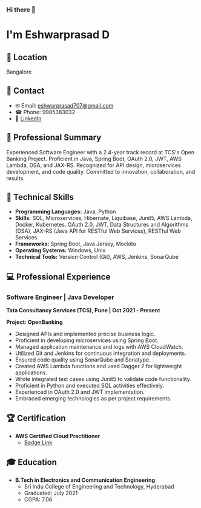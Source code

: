 ### Hi there 👋

<!--
**eshwarprasad09/eshwarprasad09** is a ✨ _special_ ✨ repository because its `README.md` (this file) appears on your GitHub profile.

Here are some ideas to get you started:

- 🔭 I’m currently working on ...
- 🌱 I’m currently learning ...
- 👯 I’m looking to collaborate on ...
- 🤔 I’m looking for help with ...
- 💬 Ask me about ...
- 📫 How to reach me: ...
- 😄 Pronouns: ...
- ⚡ Fun fact: ...
-->
# I'm Eshwarprasad D

## 📍 Location
Bangalore

## 📧 Contact
- ✉ Email: eshwarprasad707@gmail.com
- ☎ Phone: 9985383032
- 🔗 [LinkedIn](https://www.linkedin.com/in/eshwarprasad-d-35495a1b2/)

## 💼 Professional Summary
Experienced Software Engineer with a 2.4-year track record at TCS's Open Banking Project. Proficient in Java, Spring Boot, OAuth 2.0, JWT, AWS Lambda, DSA, and JAX-RS. Recognized for API design, microservices development, and code quality. Committed to innovation, collaboration, and results.

## 🚀 Technical Skills
- **Programming Languages:** Java, Python
- **Skills:** SQL, Microservices, Hibernate, Liquibase, Junit5, AWS Lambda, Docker, Kubernetes, OAuth 2.0, JWT, Data Structures and Algorithms (DSA), JAX-RS (Java API for RESTful Web Services), RESTful Web Services
- **Frameworks:** Spring Boot, Java Jersey, Mockito
- **Operating Systems:** Windows, Unix
- **Technical Tools:** Version Control (Git), AWS, Jenkins, SonarQube

## 💻 Professional Experience
### Software Engineer | Java Developer
**Tata Consultancy Services (TCS), Pune | Oct 2021 - Present**

**Project: OpenBanking**
- Designed APIs and implemented precise business logic.
- Proficient in developing microservices using Spring Boot.
- Managed application maintenance and logs with AWS CloudWatch.
- Utilized Git and Jenkins for continuous integration and deployments.
- Ensured code quality using SonarQube and Sonatype.
- Created AWS Lambda functions and used Dagger 2 for lightweight applications.
- Wrote integrated test cases using Junit5 to validate code functionality.
- Proficient in Python and executed SQL activities effectively.
- Experienced in OAuth 2.0 and JWT implementation.
- Embraced emerging technologies as per project requirements.

## 🏆 Certification
- **AWS Certified Cloud Practitioner**
  - [Badge Link](https://www.credly.com/badges/87bdc4f3-47b3-409e-b9e4-6958ee1a24a2/linked_in_profile)
 
## 🎓 Education
- **B.Tech in Electronics and Communication Engineering**
  - Sri Indu College of Engineering and Technology, Hyderabad
  - Graduated: July 2021
  - CGPA: 7.06
